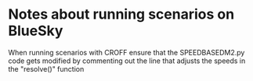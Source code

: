 # Notes about running scenarios on BlueSky

When running scenarios with CROFF ensure that the SPEEDBASEDM2.py code gets modified by commenting out the line that adjusts the speeds
in the "resolve()" function
